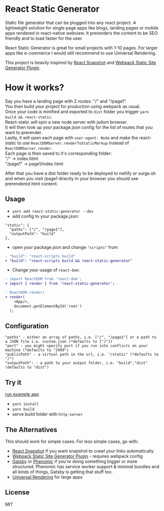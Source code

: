 # React Static Generator

Static file generator that can be plugged into any react project. 
A lightweight solution for single page apps like blogs, landing pages or mobile apps rendered in react-native webview. 
It prerenders the content to be SEO friendly and to load faster for the user. 

React Static Generator is great for small projects with 1-10 pages. For larger apps like e-commerce I would still recommend to use Universal Rendering. 

This project is heavily inspired by [React Snapshot](https://github.com/geelen/react-snapshot) and [Webpack Static Site Generator Plugin](https://github.com/markdalgleish/static-site-generator-webpack-plugin).

# How it works?

Say you have a landing page with 2 routes: "/" and "/page1".  
You then build your project for production using webpack as usual.  
Once your code is minified and exported to `dist` folder you trigger `yarn build && react-static`.  
React-static will spin a new node server with jsdom browser.  
It will then look up your package.json config for the list of routes that you want to prerender.  
Lastly, it will open each page with `user-agent: Node` and make the react-static to use `ReactDOMServer.renderToStaticMarkup` instead of `ReactDOMServer.render`.  
Each page is then saved to it's corresponding folder:  
"/" -> index.html  
"/page1" -> page1/index.html  

After that you have a dist folder ready to be deployed to netlify or surge.sh and when you visit /page1 directly in your browser you should see prerendered html content.

## Usage

- `yarn add react-static-generator --dev`
- add config to your package.json:
```
"static": {
  "paths": ["/", "/page1"], 
  "outputPath": "build"
},
```
- open your package.json and change `"scripts"` from
```diff
- "build": "react-scripts build"
+ "build": "react-scripts build && react-static-generator"
```

- Change your usage of `react-dom`:
```diff
- import ReactDOM from 'react-dom';
+ import { render } from 'react-static-generator';

- ReactDOM.render(
+ render(
    <App/>,
    document.getElementById('root')
  );
```

## Configuration

```
"paths" - either an array of paths, i.e. ["/", "/page1"] or a path to a JSON file i.e. custom.json (*defaults to ["/"])
"port" - you might specify port if you run into conflicts on your machine (*defaults to "2999")
"publicPath" - a virtual path in the url, i.e. "/static" (*defaults to "/")
"outputPath": - a path to your output folder, i.e. "build","dist"(defaults to "dist")
```

## Try it

[run example app](https://github.com/kzima/react-static/tree/master/example)
- `yarn install`
- `yarn build`
- serve build folder with `http-server`

## The Alternatives

This should work for simple cases. For less simple cases, go with:

- [React Snapshot](https://github.com/geelen/react-snapshot) if you want snapshot to crawl your links automatically.
- [Webpack Static Site Generator Plugin](https://github.com/markdalgleish/static-site-generator-webpack-plugin) - requires webpack config
- [Gatsby](https://github.com/gatsbyjs/gatsby) or [Phenomic](https://phenomic.io/) if you're doing something bigger or more structured. Phenomic has service worker support & minimal bundles and all kinds of things, Gatsby is getting that stuff too.
- [Universal Rendering](http://redux.js.org/docs/recipes/ServerRendering.html) for large apps

## License

MIT

